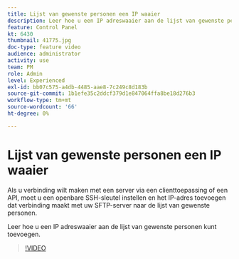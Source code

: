 ```yaml
---
title: Lijst van gewenste personen een IP waaier
description: Leer hoe u een IP adreswaaier aan de lijst van gewenste personen kunt toevoegen.
feature: Control Panel
kt: 6430
thumbnail: 41775.jpg
doc-type: feature video
audience: administrator
activity: use
team: PM
role: Admin
level: Experienced
exl-id: bb07c575-a4db-4485-aae8-7c249c8d183b
source-git-commit: 1b1efe35c2ddcf379d1e847064ffa8be18d276b3
workflow-type: tm+mt
source-wordcount: '66'
ht-degree: 0%

---
```


# Lijst van gewenste personen een IP waaier

Als u verbinding wilt maken met een server via een clienttoepassing of een API, moet u een openbare SSH-sleutel instellen en het IP-adres toevoegen dat verbinding maakt met uw SFTP-server naar de lijst van gewenste personen.

Leer hoe u een IP adreswaaier aan de lijst van gewenste personen kunt toevoegen.

>[!VIDEO](https://video.tv.adobe.com/v/41775?quality=12&learn=0n)

